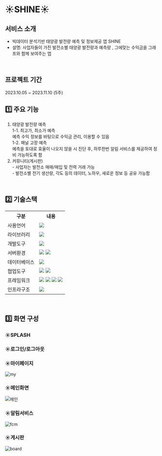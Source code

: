 # ☀️SHINE☀️


## 서비스 소개
* 빅데이터 분석기반 태양광 발전량 예측 및 정보제공 앱 SHINE
* 설명: 사업자들이 가진 발전소별 태양광 발전량과 예측량 , 그에맞는 수익금을 그래프와 함께 보여주는 앱

<br>

## 프로젝트 기간
2023.10.05 ~ 2023.11.10 (5주)
<br>

## 1️⃣ 주요 기능
1. 태양광 발전량 예측<br>
    1-1. 최고가, 최소가 예측 <br>
     예측 수익 정보를 바탕으로 수익금 관리, 이용할 수 있음<br>
    1-2. 패널 고장 예측<br>
     예측을 토대로 효율이 나오지 않을 시 진단 후, 하루한번 알림 서비스를 제공하여 정비 가능하도록 함<br>
  2. 커뮤니티(게시판)<br>
    - 사업자는 발전소 매매/매입 및 전력 거래 가능<br>
    - 발전소별 전기 생산량, 각도 등의 데이터, 노하우, 새로운 정보 등 공유 가능함<br>
<br>

## 2️⃣ 기술스택
<table>
    <tr>
        <th>구분</th>
        <th>내용</th>
    </tr>
    <tr>
        <td>사용언어</td>
        <td>
            <img src="https://img.shields.io/badge/Kotlin-7F52FF?style=for-the-badge&logo=Kotlin&logoColor=white"/>
        </td>
    </tr>
    <tr>
        <td>라이브러리</td>
        <td>
            <img src="https://img.shields.io/badge/Kakao-FFCD00?style=for-the-badge&logo=Kakao&logoColor=white"/>
        </td>
    </tr>
    <tr>
        <td>개발도구</td>
        <td>
            <img src="https://img.shields.io/badge/Androidstudio-3DDC84?style=for-the-badge&logo=Androidstudio&logoColor=white"/>
        </td>
    </tr>
    <tr>
        <td>서버환경</td>
        <td>
            <img src="https://img.shields.io/badge/SpringBoot-6DB33F?style=for-the-badge&logo=SpringBoot&logoColor=white"/> 
            <img src="https://img.shields.io/badge/Apache Tomcat 9.0-D22128?style=for-the-badge&logo=ApacheTomcat&logoColor=white"/> 
        </td>
    </tr>
    <tr>
        <td>데이터베이스</td>
        <td>
            <img src="https://img.shields.io/badge/Oracle 11g-F80000?style=for-the-badge&logo=Oracle&logoColor=white"/> 
        </td>
    </tr>
    <tr>
        <td>협업도구</td>
        <td>
            <img src="https://img.shields.io/badge/Git-F05032?style=for-the-badge&logo=Git&logoColor=white"/>
            <img src="https://img.shields.io/badge/GitHub-181717?style=for-the-badge&logo=GitHub&logoColor=white"/>
        </td>
    </tr>
    <tr>
        <td>프레임워크</td>
        <td>
            <img src="https://img.shields.io/badge/JSON-000000?style=for-the-badge&logo=JSON&logoColor=white"/>
            <img src="https://img.shields.io/badge/Jwt-000000?style=for-the-badge&logo=JSONWebTokens&logoColor=white"/>
            <img src="https://img.shields.io/badge/Flask-000000?style=for-the-badge&logo=Flask&logoColor=white"/> 
            <img src="https://img.shields.io/badge/SpringSecurity-6DB33F?style=for-the-badge&logo=SpringSecurity&logoColor=white"/> 
        </td>
    </tr>
    <tr>
        <td>인프라구조</td>
        <td>
            <img src="https://img.shields.io/badge/Firebase-FFCA28?style=for-the-badge&logo=Firebase&logoColor=white"/> 
        </td>
    </tr>
</table>
<br>

## 3️⃣ 화면 구성

### ☀️SPLASH
### ☀️로그인/로그아웃
### ☀️마이페이지
![my](https://github.com/2023-SMHRD-SW-BigData-1/BeforeRoyalTeam/assets/132533622/a5e6cd73-66da-4c9c-afc8-7e77a72bacee)
<br>

### ☀️메인화면
![메인](https://github.com/2023-SMHRD-SW-BigData-1/BeforeRoyalTeam/assets/132533622/3ee3689f-9432-4c1f-a116-c66d6b429b89)
<br>


### ☀️알림서비스
![fcm](https://github.com/2023-SMHRD-SW-BigData-1/BeforeRoyalTeam/assets/132533622/62290bcb-924c-4f70-b10b-1a16e625648d)
<br>

### ☀️게시판
![board](https://github.com/2023-SMHRD-SW-BigData-1/BeforeRoyalTeam/assets/132533622/cbcfc059-1224-4e56-a71e-d6bd4ea11246)
<br>

